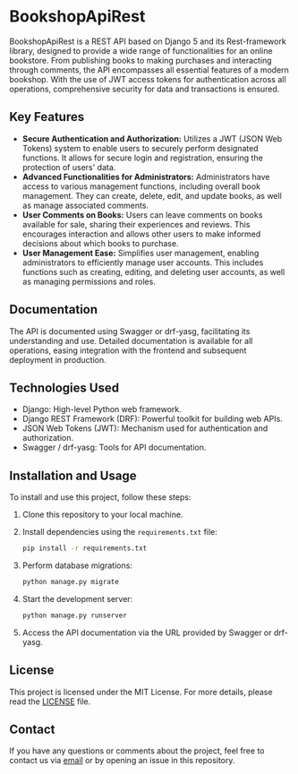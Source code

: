# BookshopApiRest
BookshopApiRest is a REST API based on Django 5 and its Rest-framework library, designed to provide a wide range of functionalities for an online bookstore. From publishing books to making purchases and interacting through comments, the API encompasses all essential features of a modern bookshop. With the use of JWT access tokens for authentication across all operations, comprehensive security for data and transactions is ensured.


## Key Features
- **Secure Authentication and Authorization:** Utilizes a JWT (JSON Web Tokens) system to enable users to securely perform designated functions. It allows for secure login and registration, ensuring the protection of users' data.
- **Advanced Functionalities for Administrators:** Administrators have access to various management functions, including overall book management. They can create, delete, edit, and update books, as well as manage associated comments.
- **User Comments on Books:** Users can leave comments on books available for sale, sharing their experiences and reviews. This encourages interaction and allows other users to make informed decisions about which books to purchase.
- **User Management Ease:** Simplifies user management, enabling administrators to efficiently manage user accounts. This includes functions such as creating, editing, and deleting user accounts, as well as managing permissions and roles.


## Documentation

The API is documented using Swagger or drf-yasg, facilitating its understanding and use. 
Detailed documentation is available for all operations, easing integration with the frontend and subsequent deployment in production.

## Technologies Used

- Django: High-level Python web framework.
- Django REST Framework (DRF): Powerful toolkit for building web APIs.
- JSON Web Tokens (JWT): Mechanism used for authentication and authorization.
- Swagger / drf-yasg: Tools for API documentation.

## Installation and Usage

To install and use this project, follow these steps:

1. Clone this repository to your local machine.
2. Install dependencies using the `requirements.txt` file:

    ```bash
    pip install -r requirements.txt
    ```

3. Perform database migrations:

    ```bash
    python manage.py migrate
    ```

4. Start the development server:

    ```bash
    python manage.py runserver
    ```

5. Access the API documentation via the URL provided by Swagger or drf-yasg.


## License

This project is licensed under the MIT License. For more details, please read the [LICENSE](LICENSE) file.

## Contact

If you have any questions or comments about the project, feel free to contact us via [email](solisaullajuan@gmail.com) or by opening an issue in this repository.
